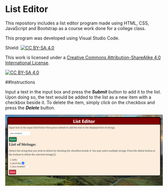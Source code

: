# List Editor

This repository includes a list editor program made using HTML, CSS, JavaScript and Bootstrap as a course work done for a college class. 

This program was developed using Visual Studio Code.

Shield: [![CC BY-SA 4.0][cc-by-sa-shield]][cc-by-sa]

This work is licensed under a
[Creative Commons Attribution-ShareAlike 4.0 International License][cc-by-sa].

[![CC BY-SA 4.0][cc-by-sa-image]][cc-by-sa]

[cc-by-sa]: http://creativecommons.org/licenses/by-sa/4.0/
[cc-by-sa-image]: https://licensebuttons.net/l/by-sa/4.0/88x31.png
[cc-by-sa-shield]: https://img.shields.io/badge/License-CC%20BY--SA%204.0-lightgrey.svg

##Instructions

Input a text in the input box and press the ***Submit*** button to add it to the list. Upon doing so, the text would be added to the list as a new item with a checkbox beside it. To delete the item, simply click on the checkbox and press the ***Delete*** button.

![Picture of list editor program](/assets/Sample.png)
